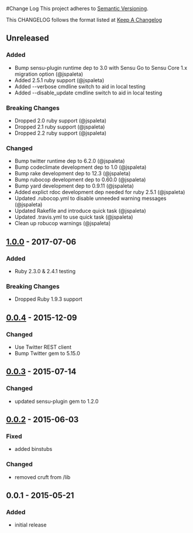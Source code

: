 #Change Log
This project adheres to [Semantic Versioning](http://semver.org/).

This CHANGELOG follows the format listed at [Keep A Changelog](http://keepachangelog.com/)

## Unreleased
### Added 
- Bump sensu-plugin runtime dep to 3.0 with Sensu Go to Sensu Core 1.x migration option (@jspaleta)
- Added 2.5.1 ruby support (@jspaleta)
- Added --verbose cmdline switch to aid in local testing
- Added --disable_update cmdline switch to aid in local testing

### Breaking Changes
- Dropped 2.0 ruby support (@jspaleta)
- Dropped 2.1 ruby support (@jspaleta)
- Dropped 2.2 ruby support (@jspaleta)

### Changed
- Bump twitter runtime dep to 6.2.0 (@jspaleta)
- Bump codeclimate development dep to 1.0 (@jspaleta)
- Bump rake development dep to 12.3 (@jspaleta)
- Bump rubocop development dep to 0.60.0 (@jspaleta)
- Bump yard development dep to 0.9.11 (@jspaleta)
- Added explict rdoc development dep needed for ruby 2.5.1 (@jspaleta)
- Updated .rubocop.yml to disable unneeded warning messages (@jspaleta)
- Updated Rakefile and introduce quick task (@jspaleta)
- Updated .travis.yml to use quick task (@jspaleta)
- Clean up robucop warnings (@jspaleta)

## [1.0.0] - 2017-07-06
### Added
- Ruby 2.3.0 & 2.4.1 testing

### Breaking Changes
- Dropped Ruby 1.9.3 support

## [0.0.4] - 2015-12-09
### Changed
- Use Twitter REST client
- Bump Twitter gem to 5.15.0

## [0.0.3] - 2015-07-14
### Changed
- updated sensu-plugin gem to 1.2.0

## [0.0.2] - 2015-06-03
### Fixed
- added binstubs

### Changed
- removed cruft from /lib

## 0.0.1 - 2015-05-21
### Added
- initial release

[Unreleased]: https://github.com/sensu-plugins/sensu-plugins-twitter/compare/1.0.0...HEAD
[1.0.0]: https://github.com/sensu-plugins/sensu-plugins-twitter/compare/0.0.4...1.0.0
[0.0.4]: https://github.com/sensu-plugins/sensu-plugins-twitter/compare/0.0.3...0.0.4
[0.0.3]: https://github.com/sensu-plugins/sensu-plugins-twitter/compare/0.0.2...0.0.3
[0.0.2]: https://github.com/sensu-plugins/sensu-plugins-twitter/compare/0.0.1...0.0.2
